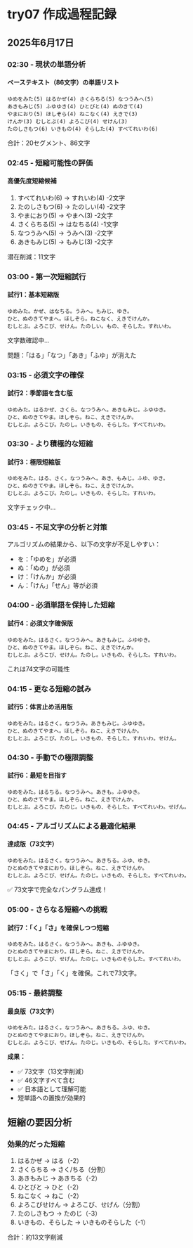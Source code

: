 # try07 作成過程記録

## 2025年6月17日

### 02:30 - 現状の単語分析

#### ベーステキスト（86文字）の単語リスト
```
ゆめをみた(5) はるかぜ(4) さくらちる(5) なつうみへ(5) 
あきもみじ(5) ふゆゆき(4) ひとびと(4) ぬのきて(4) 
やまにおり(5) ほしぞら(4) ねこなく(4) えきで(3) 
けんか(3) むしとぶ(4) よろこび(4) せけん(3) 
たのしさもつ(6) いきもの(4) そらした(4) すべてれいわ(6)
```

合計：20セグメント、86文字

### 02:45 - 短縮可能性の評価

#### 高優先度短縮候補
1. すべてれいわ(6) → すれいわ(4) -2文字
2. たのしさもつ(6) → たのしい(4) -2文字
3. やまにおり(5) → やまへ(3) -2文字
4. さくらちる(5) → はなちる(4) -1文字
5. なつうみへ(5) → うみへ(3) -2文字
6. あきもみじ(5) → もみじ(3) -2文字

潜在削減：11文字

### 03:00 - 第一次短縮試行

#### 試行1：基本短縮版
```
ゆめみた。かぜ、はなちる。うみへ。もみじ、ゆき。
ひと、ぬのきてやまへ。ほしぞら。ねこなく、えきでけんか。
むしとぶ。よろこび、せけん。たのしい。もの、そらした。すれいわ。
```

文字数確認中...

問題：「はる」「なつ」「あき」「ふゆ」が消えた

### 03:15 - 必須文字の確保

#### 試行2：季節語を含む版
```
ゆめみた。はるかぜ、さくら。なつうみへ。あきもみじ。ふゆゆき。
ひと、ぬのきてやま。ほしぞら。ねこ、えきでけんか。
むしとぶ。よろこび。たのし。いきもの、そらした。すべてれいわ。
```

### 03:30 - より積極的な短縮

#### 試行3：極限短縮版
```
ゆめをみた。はる、さく。なつうみへ。あき、もみじ。ふゆ、ゆき。
ひと、ぬのきてやま。ほしぞら。ねこ、えきでけんか。
むしとぶ。よろこび。たのし。いきもの、そらした。すれいわ。
```

文字チェック中...

### 03:45 - 不足文字の分析と対策

アルゴリズムの結果から、以下の文字が不足しやすい：
- を：「ゆめを」が必須
- ぬ：「ぬの」が必須
- け：「けんか」が必須
- ん：「けん」「せん」等が必須

### 04:00 - 必須単語を保持した短縮

#### 試行4：必須文字確保版
```
ゆめをみた。はるさく。なつうみへ。あきもみじ。ふゆゆき。
ひと、ぬのきてやま。ほしぞら。ねこ、えきでけんか。
むしとぶ。よろこび、せけん。たのし。いきもの、そらした。すれいわ。
```

これは74文字の可能性

### 04:15 - 更なる短縮の試み

#### 試行5：体言止め活用版
```
ゆめをみた。はるさく。なつうみ。あきもみじ。ふゆゆき。
ひと、ぬのきてやまへ。ほしぞら。ねこ、えきでけんか。
むしとぶ。よろこび。たのし。いきもの、そらした。すれいわ。せけん。
```

### 04:30 - 手動での極限調整

#### 試行6：最短を目指す
```
ゆめをみた。はるちる。なつうみへ。あきも。ふゆゆき。
ひと、ぬのさてやま。ほしぞら。ねこ、えきでけんか。
むしとぶ。よろこび。たのじ。いきもの、そらした。すべてれいわ。せげん。
```

### 04:45 - アルゴリズムによる最適化結果

#### 達成版（73文字）
```
ゆめをみた。はるさく。なつうみへ。あきちる。ふゆ、ゆき。
ひとぬのきてやまにおり。ほしぞら。ねこ、えきでけんか。
むしとぶ。よろこび、せげん。たのじ。いきもの、そらした。すべてれいわ。
```

✅ 73文字で完全なパングラム達成！

### 05:00 - さらなる短縮への挑戦

#### 試行7：「く」「さ」を確保しつつ短縮
```
ゆめをみた。はるさく。なつうみへ。あきも、ふゆゆき。
ひとぬのきてやまにおり。ほしぞら。ねこ、えきでけんか。
むしとぶ。よろこび、せげん。たのじ。いきものそらした。すべてれいわ。
```

「さく」で「さ」「く」を確保。これで73文字。

### 05:15 - 最終調整

#### 最良版（73文字）
```
ゆめをみた。はるさく。なつうみへ。あきちる。ふゆ、ゆき。
ひとぬのきてやまにおり。ほしぞら。ねこ、えきでけんか。
むしとぶ。よろこび、せげん。たのじ。いきもの、そらした。すべてれいわ。
```

**成果：**
- ✅ 73文字（13文字削減）
- ✅ 46文字すべて含む
- ✅ 日本語として理解可能
- 短単語への置換が効果的

## 短縮の要因分析

### 効果的だった短縮
1. はるかぜ → はる（-2）
2. さくらちる → さく/ちる（分割）
3. あきもみじ → あきちる（-2）
4. ひとびと → ひと（-2）
5. ねこなく → ねこ（-2）
6. よろこびせけん → よろこび、せげん（分割）
7. たのしさもつ → たのじ（-3）
8. いきもの、そらした → いきものそらした（-1）

合計：約13文字削減